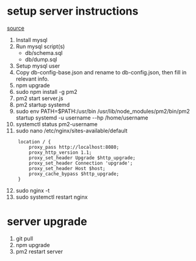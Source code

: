 
# setup server instructions
[source](https://www.digitalocean.com/community/tutorials/how-to-set-up-a-node-js-application-for-production-on-ubuntu-16-04)

1. Install mysql
2. Run mysql script(s)
    - db/schema.sql
    - db/dump.sql
3. Setup mysql user
4. Copy db-config-base.json and rename to db-config.json, then fill in relevant info.
5. npm upgrade
6. sudo npm install -g pm2
7. pm2 start server.js
8. pm2 startup systemd
9. sudo env PATH=$PATH:/usr/bin /usr/lib/node_modules/pm2/bin/pm2 startup systemd -u username --hp /home/username
10. systemctl status pm2-username
11. sudo nano /etc/nginx/sites-available/default
```
    location / {
        proxy_pass http://localhost:8080;
        proxy_http_version 1.1;
        proxy_set_header Upgrade $http_upgrade;
        proxy_set_header Connection 'upgrade';
        proxy_set_header Host $host;
        proxy_cache_bypass $http_upgrade;
    }
```
12. sudo nginx -t
13. sudo systemctl restart nginx

# server upgrade

1. git pull
2. npm upgrade
3. pm2 restart server